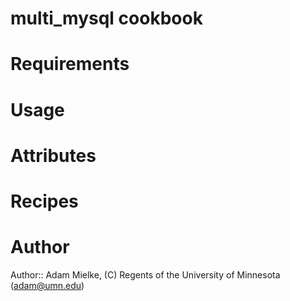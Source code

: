 # multi_mysql cookbook

# Requirements

# Usage

# Attributes

# Recipes

# Author

Author:: Adam Mielke, (C) Regents of the University of Minnesota (<adam@umn.edu>)
